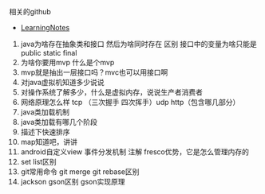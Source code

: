 相关的github
* [LearningNotes](https://github.com/GeniusVJR/LearningNotes)



1. java为啥存在抽象类和接口 然后为啥同时存在 区别 接口中的变量为啥只能是public static final
2. 为啥你要用mvp 什么是个mvp
3. mvp就是抽出一层接口吗？mvc也可以用接口啊
4. 对java虚拟机知道多少说说
5. 对操作系统了解多少，什么是虚拟内存，说说生产者消费者 
6. 网络原理怎么样 tcp （三次握手 四次挥手）udp http（包含哪几部分）
7. java类加载机制
8. java类加载有哪几个阶段
8. 描述下快速排序
9. map知道吧，讲讲
10. android自定义view 事件分发机制 注解 fresco优势，它是怎么管理内存的
11. set list区别
12. git常用命令 git merge git rebase区别
13. jackson gson区别 gson实现原理

